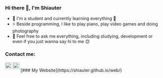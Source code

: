 ### Hi there 👋, I'm Shiauter

- 🌱 I'm a student and currently learning everything 🤣
- ⚡ Beside programming, I like to play piano, play video games and doing photography
- 👯 Feel free to ask me everything, including studying, development or even if you just wanna say hi to me 😊

### Contact me:
[<img align="left" alt="Discord" width="22px" src="https://i.pinimg.com/736x/34/91/f3/3491f3e50ab6a4d51a348f9cc2419842.jpg" />][Discord]

[<img align="left" alt="Discord" width="22px" src="https://cdn.jsdelivr.net/npm/simple-icons@v3/icons/instagram.svg" />][Instagram]

<br>
[### My Website](https://shiauter.github.io/web/)


[Discord]: https://discord.gg/AupqJBUSzs
[Instagram]: https://www.instagram.com/shiauter/
